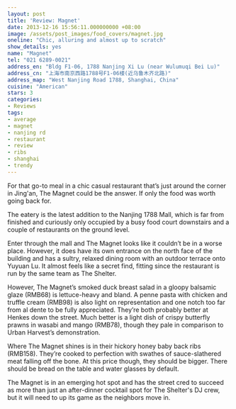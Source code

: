 ```yaml
---
layout: post
title: 'Review: Magnet'
date: 2013-12-16 15:56:11.000000000 +08:00
image: /assets/post_images/food_covers/magnet.jpg
oneline: "Chic, alluring and almost up to scratch"
show_details: yes
name: "Magnet"
tel: "021 6289-0021"
address_en: "Bldg F1-06, 1788 Nanjing Xi Lu (near Wulumuqi Bei Lu)"
address_cn: "上海市南京西路1788号F1-06楼(近乌鲁木齐北路)"
address_map: "West Nanjing Road 1788, Shanghai, China"
cuisine: "American"
stars: 3
categories:
- Reviews
tags:
- average
- magnet
- nanjing rd
- restaurant
- review
- ribs
- shanghai
- trendy
---
```

For that go-to meal in a chic casual restaurant that’s just around the corner in Jing'an, The Magnet could be the answer. If only the food was worth going back for.

The eatery is the latest addition to the Nanjing 1788 Mall, which is far from finished and curiously only occupied by a busy food court downstairs and a couple of restaurants on the ground level.

Enter through the mall and The Magnet looks like it couldn’t be in a worse place. However, it does have its own entrance on the north face of the building and has a sultry, relaxed dining room with an outdoor terrace onto Yuyuan Lu. It almost feels like a secret find, fitting since the restaurant is run by the same team as The Shelter.

However, The Magnet’s smoked duck breast salad in a gloopy balsamic glaze (RMB68) is lettuce-heavy and bland. A penne pasta with chicken and truffle cream (RMB98) is also light on representation and one notch too far from al dente to be fully appreciated. They’re both probably better at Henkes down the street. Much better is a light dish of crispy butterfly prawns in wasabi and mango (RMB78), though they pale in comparison to Urban Harvest’s demonstration.

Where The Magnet shines is in their hickory honey baby back ribs (RMB158). They’re cooked to perfection with swathes of sauce-slathered meat falling off the bone. At this price though, they should be bigger. There should be bread on the table and water glasses by default.

The Magnet is in an emerging hot spot and has the street cred to succeed as more than just an after-dinner cocktail spot for The Shelter's DJ crew, but it will need to up its game as the neighbors move in.